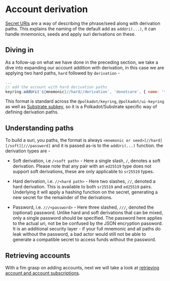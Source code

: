 # Account derivation

[Secret URIs](https://github.com/paritytech/substrate/wiki/Secret-URI-Test-Vectors) are a way of describing the phrase/seed along with derivation paths. This explains the naming of the default add as `addUri(...)`, it can handle mnemonics, seeds and apply suri derivations on these.

## Diving in

As a follow-up on what we have done in the preceding section, we take a dive into expanding our account addition with derivation, in this case we are applying two hard paths, `hard` followed by `derivation` -

```js
...
// add the account with hard derivation paths
keyring.addUri(`${mnemonic}//hard//derivation`, 'donotcare', { name: 'testing derive' });
```

This format is standard across the `@polkadot/keyring`, `@polkadot/ui-keyring` as well as [Substrate subkey](https://github.com/paritytech/substrate/tree/master/subkey), so it is a Polkadot/Substrate specific way of defining derivation paths.

## Understanding paths

To build a suri, you paths, the format is always `<mnemonic or seed>[//hard][/soft][///password]` and it is  passed as-is to the `addUri(...)` function. the derivation types are -

- Soft derivation, i.e `/<soft path>` - Here a single slash, `/`, denotes a soft derivation. Please note that any pair with an `ed25519` type does not support soft derivations, these are only applicable to `sr25519` types.

- Hard derivation, i.e. `//<hard path>` - Here two slashes, `//`, denoted a hard derivation. This  is available to both `sr25519` and `ed25519` pairs. Underlying it will apply a hashing function on the secret, generating a new secret for the remainder of the derivations.

- Password, i.e. `///<password>` - Here three slashed, `///`, denoted the (optional) password. Unlike hard and soft derivations that can be mixed, only a single password should be specified. The password here applies to the actual uri, not be be confused by the JSON encryption password. It is an additional security layer - if your full mnemonic and all paths do leak without the password, a bad actor would still not be able to generate a compatible secret to access funds without the password.

## Retrieving accounts

With a fim grasp on adding accounts, next we will take a look at [retrieving account and account subscriptions](keyring.retrieve.md).
